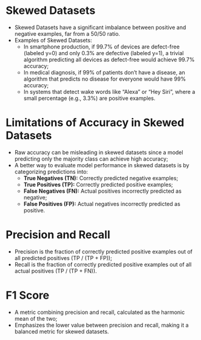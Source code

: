 # Skewed Datasets

 - Skewed Datasets have a significant imbalance between positive and negative examples, far from a 50/50 ratio.
 - Examples of Skewed Datasets:
    - In smartphone production, if 99.7% of devices are defect-free (labeled y=0) and only 0.3% are defective (labeled y=1), a trivial algorithm predicting all devices as defect-free would achieve 99.7% accuracy;
    - In medical diagnosis, if 99% of patients don’t have a disease, an algorithm that predicts no disease for everyone would have 99% accuracy;
    - In systems that detect wake words like “Alexa” or “Hey Siri”, where a small percentage (e.g., 3.3%) are positive examples.

# Limitations of Accuracy in Skewed Datasets

 - Raw accuracy can be misleading in skewed datasets since a model predicting only the majority class can achieve high accuracy;
 - A better way to evaluate model performance in skewed datasets is by categorizing predictions into:
    - **True Negatives (TN):** Correctly predicted negative examples;
    - **True Positives (TP):** Correctly predicted positive examples;
    - **False Negatives (FN):** Actual positives incorrectly predicted as negative;
    - **False Positives (FP):** Actual negatives incorrectly predicted as positive.

# Precision and Recall

 - Precision is the fraction of correctly predicted positive examples out of all predicted positives (TP / (TP + FP));
 - Recall is the fraction of correctly predicted positive examples out of all actual positives (TP / (TP + FN)).

# F1 Score
  
 - A metric combining precision and recall, calculated as the harmonic mean of the two;
 - Emphasizes the lower value between precision and recall, making it a balanced metric for skewed datasets.
